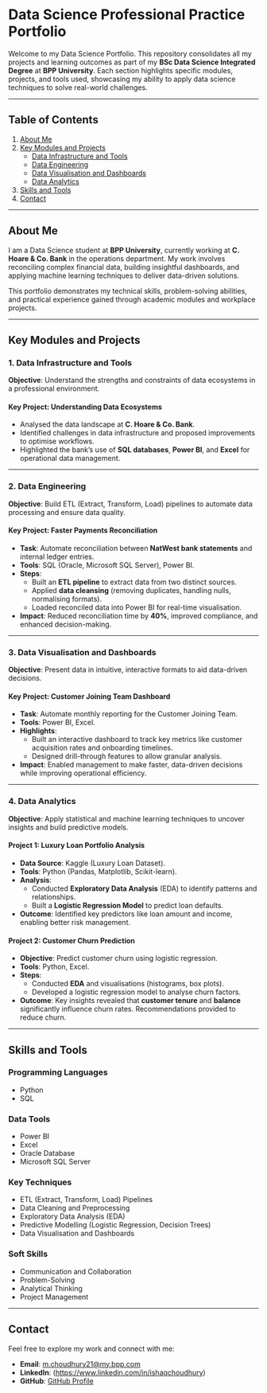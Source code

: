 # **Data Science Professional Practice Portfolio**

Welcome to my Data Science Portfolio. This repository consolidates all my projects and learning outcomes as part of my **BSc Data Science Integrated Degree** at **BPP University**. Each section highlights specific modules, projects, and tools used, showcasing my ability to apply data science techniques to solve real-world challenges.

---

## **Table of Contents**
1. [About Me](#about-me)  
2. [Key Modules and Projects](#key-modules-and-projects)  
   - [Data Infrastructure and Tools](#data-infrastructure-and-tools)  
   - [Data Engineering](#data-engineering)  
   - [Data Visualisation and Dashboards](#data-visualisation-and-dashboards)  
   - [Data Analytics](#data-analytics)  
3. [Skills and Tools](#skills-and-tools)  
4. [Contact](#contact)  

---

## **About Me**

I am a Data Science student at **BPP University**, currently working at **C. Hoare & Co. Bank** in the operations department. My work involves reconciling complex financial data, building insightful dashboards, and applying machine learning techniques to deliver data-driven solutions.

This portfolio demonstrates my technical skills, problem-solving abilities, and practical experience gained through academic modules and workplace projects.

---

## **Key Modules and Projects**

### **1. Data Infrastructure and Tools**

**Objective**: Understand the strengths and constraints of data ecosystems in a professional environment.

#### **Key Project: Understanding Data Ecosystems**
- Analysed the data landscape at **C. Hoare & Co. Bank**.
- Identified challenges in data infrastructure and proposed improvements to optimise workflows.
- Highlighted the bank’s use of **SQL databases**, **Power BI**, and **Excel** for operational data management.

---

### **2. Data Engineering**

**Objective**: Build ETL (Extract, Transform, Load) pipelines to automate data processing and ensure data quality.

#### **Key Project: Faster Payments Reconciliation**
- **Task**: Automate reconciliation between **NatWest bank statements** and internal ledger entries.
- **Tools**: SQL (Oracle, Microsoft SQL Server), Power BI.
- **Steps**:  
   - Built an **ETL pipeline** to extract data from two distinct sources.  
   - Applied **data cleansing** (removing duplicates, handling nulls, normalising formats).  
   - Loaded reconciled data into Power BI for real-time visualisation.  
- **Impact**: Reduced reconciliation time by **40%**, improved compliance, and enhanced decision-making.

---

### **3. Data Visualisation and Dashboards**

**Objective**: Present data in intuitive, interactive formats to aid data-driven decisions.

#### **Key Project: Customer Joining Team Dashboard**
- **Task**: Automate monthly reporting for the Customer Joining Team.
- **Tools**: Power BI, Excel.
- **Highlights**:  
   - Built an interactive dashboard to track key metrics like customer acquisition rates and onboarding timelines.  
   - Designed drill-through features to allow granular analysis.  
- **Impact**: Enabled management to make faster, data-driven decisions while improving operational efficiency.

---

### **4. Data Analytics**

**Objective**: Apply statistical and machine learning techniques to uncover insights and build predictive models.

#### **Project 1: Luxury Loan Portfolio Analysis**
- **Data Source**: Kaggle (Luxury Loan Dataset).  
- **Tools**: Python (Pandas, Matplotlib, Scikit-learn).  
- **Analysis**:  
   - Conducted **Exploratory Data Analysis** (EDA) to identify patterns and relationships.  
   - Built a **Logistic Regression Model** to predict loan defaults.  
- **Outcome**: Identified key predictors like loan amount and income, enabling better risk management.

#### **Project 2: Customer Churn Prediction**
- **Objective**: Predict customer churn using logistic regression.  
- **Tools**: Python, Excel.  
- **Steps**:  
   - Conducted **EDA** and visualisations (histograms, box plots).  
   - Developed a logistic regression model to analyse churn factors.  
- **Outcome**: Key insights revealed that **customer tenure** and **balance** significantly influence churn rates. Recommendations provided to reduce churn.

---

## **Skills and Tools**

### **Programming Languages**
- Python  
- SQL  

### **Data Tools**
- Power BI  
- Excel  
- Oracle Database  
- Microsoft SQL Server  

### **Key Techniques**
- ETL (Extract, Transform, Load) Pipelines  
- Data Cleaning and Preprocessing  
- Exploratory Data Analysis (EDA)  
- Predictive Modelling (Logistic Regression, Decision Trees)  
- Data Visualisation and Dashboards  

### **Soft Skills**
- Communication and Collaboration  
- Problem-Solving  
- Analytical Thinking  
- Project Management  

---

## **Contact**  
Feel free to explore my work and connect with me:  
- **Email**: m.choudhury21@my.bpp.com  
- **LinkedIn**: (https://www.linkedin.com/in/ishaqchoudhury)
- **GitHub**: [GitHub Profile](https://github.com/ishaqc)  
